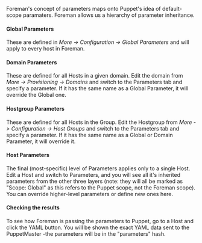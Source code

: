 
Foreman's concept of parameters maps onto Puppet's idea of default-scope paramaters. Foreman allows us a hierarchy of parameter inheritance.

#### Global Parameters

These are defined in *More -> Configuration -> Global Parameters* and will apply to every host in Foreman.

#### Domain Parameters

These are defined for all Hosts in a given domain. Edit the domain from *More -> Provisioning -> Domains* and switch to the Parameters tab and specify a parameter. If it has the same name as a Global Parameter, it will override the Global one.

#### Hostgroup Parameters

These are defined for all Hosts in the Group. Edit the Hostgroup from *More -> Configuration -> Host Groups* and switch to the Parameters tab and specify a parameter. If it has the same name as a Global or Domain Parameter, it will override it.

#### Host Parameters

The final (most-specific) level of Parameters applies only to a single Host. Edit a Host and switch to Parameters, and you will see all it's inherited parameters from the other three layers (note: they will all be marked as "Scope: Global" as this refers to the Puppet scope, not the Foreman scope). You can override higher-level parameters or define new ones here.

#### Checking the results

To see how Foreman is passing the parameters to Puppet, go to a Host and click the YAML button. You will be shown the exact YAML data sent to the PuppetMaster -the parameters will be in the "parameters" hash.
